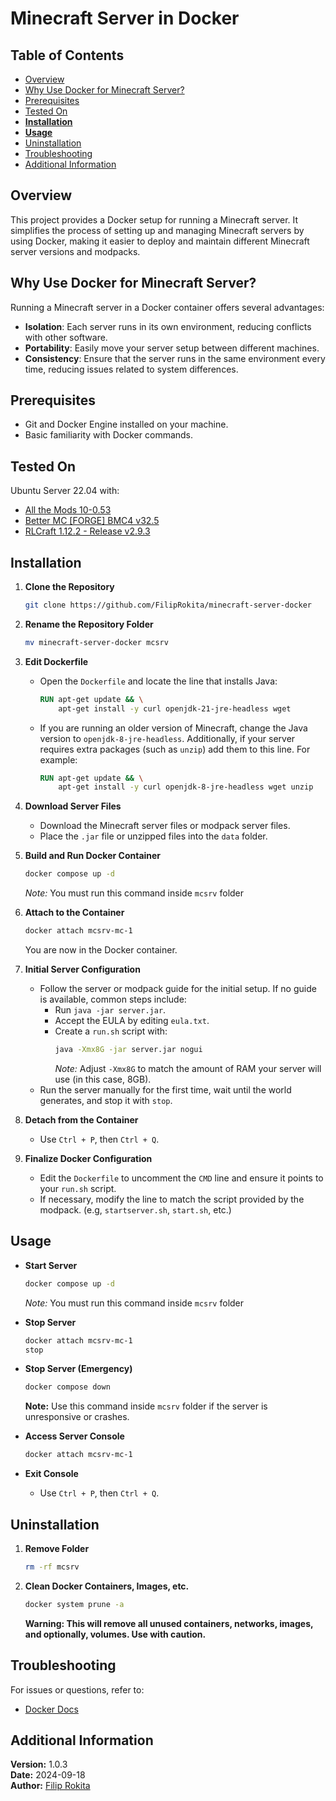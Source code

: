 # Minecraft Server in Docker

## Table of Contents
- [Overview](#overview)
- [Why Use Docker for Minecraft Server?](#why-use-docker-for-minecraft-server)
- [Prerequisites](#prerequisites)
- [Tested On](#tested-on)
- **[Installation](#installation)**
- **[Usage](#usage)**
- [Uninstallation](#uninstallation)
- [Troubleshooting](#troubleshooting)
- [Additional Information](#additional-information)

## Overview
This project provides a Docker setup for running a Minecraft server. It simplifies the process of setting up and managing Minecraft servers by using Docker, making it easier to deploy and maintain different Minecraft server versions and modpacks.

## Why Use Docker for Minecraft Server?
Running a Minecraft server in a Docker container offers several advantages:
- **Isolation**: Each server runs in its own environment, reducing conflicts with other software.
- **Portability**: Easily move your server setup between different machines.
- **Consistency**: Ensure that the server runs in the same environment every time, reducing issues related to system differences.

## Prerequisites
- Git and Docker Engine installed on your machine.
- Basic familiarity with Docker commands.

## Tested On
Ubuntu Server 22.04 with:
- [All the Mods 10-0.53](https://www.curseforge.com/minecraft/modpacks/all-the-mods-10)
- [Better MC [FORGE] BMC4 v32.5](https://www.curseforge.com/minecraft/modpacks/better-mc-forge-bmc4)
- [RLCraft 1.12.2 - Release v2.9.3](https://www.curseforge.com/minecraft/modpacks/rlcraft)

## Installation

1. **Clone the Repository**
    ```bash
    git clone https://github.com/FilipRokita/minecraft-server-docker
    ```

2. **Rename the Repository Folder**
    ```bash
    mv minecraft-server-docker mcsrv
    ```

3. **Edit Dockerfile**
    - Open the `Dockerfile` and locate the line that installs Java:
        ```dockerfile
        RUN apt-get update && \
            apt-get install -y curl openjdk-21-jre-headless wget
        ```
    - If you are running an older version of Minecraft, change the Java version to `openjdk-8-jre-headless`. Additionally, if your server requires extra packages (such as `unzip`) add them to this line. For example:
        ```dockerfile
        RUN apt-get update && \
            apt-get install -y curl openjdk-8-jre-headless wget unzip
        ```

4. **Download Server Files**
    - Download the Minecraft server files or modpack server files.
    - Place the `.jar` file or unzipped files into the `data` folder.

5. **Build and Run Docker Container**
    ```bash
    docker compose up -d
    ```
    *Note:* You must run this command inside `mcsrv` folder

6. **Attach to the Container**
    ```bash
    docker attach mcsrv-mc-1
    ```
    You are now in the Docker container.

7. **Initial Server Configuration**
    - Follow the server or modpack guide for the initial setup. If no guide is available, common steps include:
        - Run `java -jar server.jar`.
        - Accept the EULA by editing `eula.txt`.
        - Create a `run.sh` script with:
            ```bash
            java -Xmx8G -jar server.jar nogui
            ```
            *Note:* Adjust `-Xmx8G` to match the amount of RAM your server will use (in this case, 8GB).
    - Run the server manually for the first time, wait until the world generates, and stop it with `stop`.

7. **Detach from the Container**
    - Use `Ctrl + P`, then `Ctrl + Q`.

8. **Finalize Docker Configuration**
    - Edit the `Dockerfile` to uncomment the `CMD` line and ensure it points to your `run.sh` script.
    - If necessary, modify the line to match the script provided by the modpack. (e.g, `startserver.sh`, `start.sh`, etc.)

## Usage

- **Start Server**
    ```bash
    docker compose up -d
    ```
    *Note:* You must run this command inside `mcsrv` folder

- **Stop Server**
    ```bash
    docker attach mcsrv-mc-1
    stop
    ```

- **Stop Server (Emergency)**
    ```bash
    docker compose down
    ```
    **Note:** Use this command inside `mcsrv` folder if the server is unresponsive or crashes.

- **Access Server Console**
    ```bash
    docker attach mcsrv-mc-1
    ```

- **Exit Console**
    - Use `Ctrl + P`, then `Ctrl + Q`.

## Uninstallation

1. **Remove Folder**
    ```bash
    rm -rf mcsrv
    ```

2. **Clean Docker Containers, Images, etc.**
    ```bash
    docker system prune -a
    ```
    **Warning: This will remove all unused containers, networks, images, and optionally, volumes. Use with caution.**

## Troubleshooting
For issues or questions, refer to:
- [Docker Docs](https://docs.docker.com/)

## Additional Information

**Version:** 1.0.3  
**Date:** 2024-09-18  
**Author:** [Filip Rokita](https://www.filiprokita.com/)